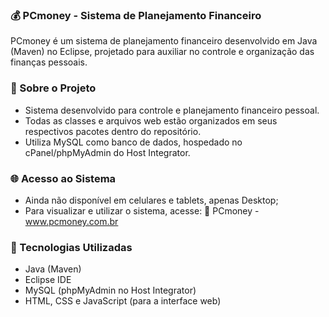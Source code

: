 ### 💰 PCmoney - Sistema de Planejamento Financeiro ###
PCmoney é um sistema de planejamento financeiro desenvolvido em Java (Maven) no Eclipse, projetado para auxiliar no controle e organização das finanças pessoais.

### 🚀 Sobre o Projeto ###
- Sistema desenvolvido para controle e planejamento financeiro pessoal.
- Todas as classes e arquivos web estão organizados em seus respectivos pacotes dentro do repositório.
- Utiliza MySQL como banco de dados, hospedado no cPanel/phpMyAdmin do Host Integrator.

### 🌐 Acesso ao Sistema ###
- Ainda não disponível em celulares e tablets, apenas Desktop;
- Para visualizar e utilizar o sistema, acesse:
  🔗 PCmoney - www.pcmoney.com.br

### 📂 Tecnologias Utilizadas ###
- Java (Maven)
- Eclipse IDE
- MySQL (phpMyAdmin no Host Integrator)
- HTML, CSS e JavaScript (para a interface web)
